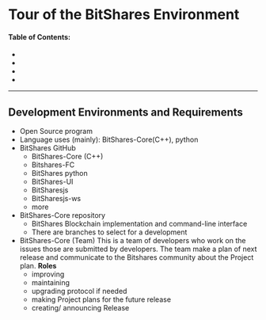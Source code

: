 # Tour of the BitShares Environment

#### Table of Contents:
- 
- 
- 
- 

***

## Development Environments and Requirements

- Open Source program
- Language uses (mainly): BitShares-Core(C++), python
- BitShares GitHub 
  - BitShares-Core (C++)
  - Bitshares-FC
  - BitShares python
  - BitShares-UI
  - BitSharesjs
  - BitSharesjs-ws
  - more
 - BitShares-Core repository
	  - BitShares Blockchain implementation and command-line interface
    - There are branches to select for a development
 - BitShares-Core (Team)
 This is a team of developers who work on the issues those are submitted by developers. The team make a plan of next release and communicate to the Bitshares community about the Project plan. 
	  **Roles** 
	  - improving
	  - maintaining
	  - upgrading protocol if needed
	  - making Project plans for the future release
    - creating/ announcing  Release 
